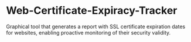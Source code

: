 # Web-Certificate-Expiracy-Tracker
Graphical tool that generates a report with SSL certificate expiration dates for websites, enabling proactive monitoring of their security validity.
